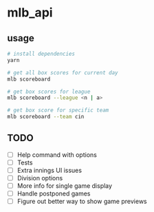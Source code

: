 # mlb_api

## usage

```bash
# install dependencies
yarn

# get all box scores for current day
mlb scoreboard

# get box scores for league
mlb scoreboard --league <n | a>

# get box score for specific team
mlb scoreboard --team cin
```

## TODO

- [ ] Help command with options
- [ ] Tests
- [ ] Extra innings UI issues
- [ ] Division options
- [ ] More info for single game display
- [ ] Handle postponed games
- [ ] Figure out better way to show game previews
